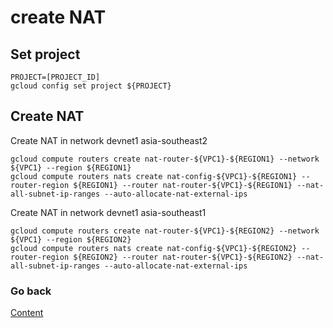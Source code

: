 # create NAT

## Set project
```
PROJECT=[PROJECT_ID]
gcloud config set project ${PROJECT}
```

## Create NAT
Create NAT in network devnet1 asia-southeast2
```
gcloud compute routers create nat-router-${VPC1}-${REGION1} --network ${VPC1} --region ${REGION1}
gcloud compute routers nats create nat-config-${VPC1}-${REGION1} --router-region ${REGION1} --router nat-router-${VPC1}-${REGION1} --nat-all-subnet-ip-ranges --auto-allocate-nat-external-ips
```

Create NAT in network devnet1 asia-southeast1
```
gcloud compute routers create nat-router-${VPC1}-${REGION2} --network ${VPC1} --region ${REGION2}
gcloud compute routers nats create nat-config-${VPC1}-${REGION2} --router-region ${REGION2} --router nat-router-${VPC1}-${REGION2} --nat-all-subnet-ip-ranges --auto-allocate-nat-external-ips
```

### Go back
[Content](https://github.com/adithaha/gcp-tutorial/blob/main/glb/readme.md)
